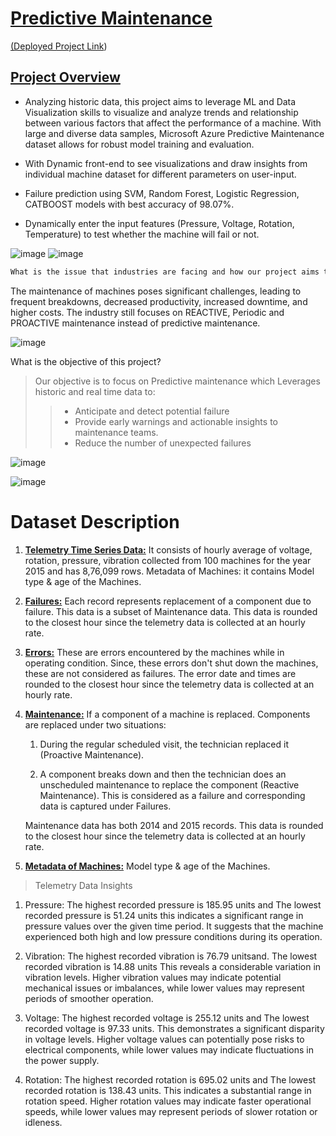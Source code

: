 <a href="#" class="button"> <h1>**Predictive Maintenance**</h1> ([Deployed Project Link](https://aadityakumra-predictivemaintenance.streamlit.app/))</a>

<u><h2>Project Overview</h2></u>

- Analyzing historic data, this project aims to leverage ML and Data Visualization skills to visualize and analyze trends and relationship between various factors that affect the performance of a machine. With large and diverse data samples, Microsoft Azure Predictive Maintenance dataset allows for robust model training and evaluation.
 
 - With Dynamic front-end to see visualizations and draw insights from individual machine dataset for different parameters on user-input.
   
 - Failure prediction using SVM, Random Forest, Logistic Regression, CATBOOST models with best accuracy of 98.07%.
   
 - Dynamically enter the input features (Pressure, Voltage, Rotation, Temperature) to test whether the machine will fail or not.

![image](https://github.com/AadityaKumra/PredictiveMaintenance/assets/72290209/540b6803-afd7-4da4-b4c9-8b1204bdff4f)
![image](https://github.com/AadityaKumra/PredictiveMaintenance/assets/72290209/da60abf4-cd0f-4e71-a559-9d69a6d93aac)


```diff 
What is the issue that industries are facing and how our project aims to provide solutions for them?
```


The maintenance of machines poses significant challenges, leading to frequent breakdowns, decreased productivity, increased downtime, and higher costs.
The industry still focuses on REACTIVE, Periodic and PROACTIVE maintenance instead of predictive maintenance. 

![image](https://github.com/AadityaKumra/PredictiveMachineLearning/assets/72290209/12210b2e-2bf3-4443-8637-c83566160c73)

What is the objective of this project?
>
>Our objective is to focus on Predictive maintenance which Leverages historic and real time data to:
>> - Anticipate and detect potential failure <br>
>> - Provide early warnings and actionable insights to maintenance teams. <br>
>> - Reduce the number of unexpected failures <br>
>

![image](https://github.com/AadityaKumra/PredictiveMachineLearning/assets/72290209/5543e955-1757-4417-b8af-9e6346fe3131)

![image](https://github.com/AadityaKumra/PredictiveMachineLearning/assets/72290209/99ca0337-6fc3-42d1-9163-4d47ee51543a)

<h1> Dataset Description </h1>

1. <u>**Telemetry Time Series Data:**</u> It consists of hourly average of voltage, rotation, pressure, vibration collected from 100 machines for the year 2015 and has 8,76,099 rows.
Metadata of Machines: it contains  Model type & age of the Machines.

2. <u>**Failures:**</u> Each record represents replacement of a component due to failure. This data is a subset of Maintenance data. This data is rounded to the closest hour since the telemetry data is collected at an hourly rate. 

3. <u>**Errors:**</u> These are errors encountered by the machines while in operating condition. Since, these errors don't shut down the machines, these are not considered as failures. The error date and times are rounded to the closest hour since the telemetry data is collected at an hourly rate. 

4.  <u>**Maintenance:**</u> If a component of a machine is replaced.  Components are replaced under two situations:

	1. During the regular scheduled visit, the technician replaced it (Proactive Maintenance). 

	2. A component breaks down and then the technician does an unscheduled maintenance to replace the component (Reactive Maintenance). This is considered as a failure and corresponding data is captured under Failures.

    Maintenance data has both 2014 and 2015 records. This data is rounded to the closest hour since the telemetry data is collected at an hourly rate. 
5. <U>**Metadata of Machines:**</U> Model type & age of the Machines.


>Telemetry Data Insights

1. Pressure: The highest recorded pressure is 185.95 units and The lowest recorded pressure is 51.24 units this indicates a significant range in pressure values over the given time period. It suggests that the machine experienced both high and low pressure conditions during its operation.

2.	Vibration: The highest recorded vibration is 76.79 unitsand. The lowest recorded vibration is 14.88 units This reveals a considerable variation in vibration levels. Higher vibration values may indicate potential mechanical issues or imbalances, while lower values may represent periods of smoother operation.
3.	Voltage: The highest recorded voltage is 255.12 units and  The lowest recorded voltage is 97.33 units. This demonstrates a significant disparity in voltage levels. Higher voltage values can potentially pose risks to electrical components, while lower values may indicate fluctuations in the power supply.

4.	Rotation: The highest recorded rotation is 695.02 units and The lowest recorded rotation is 138.43 units. This indicates a substantial range in rotation speed. Higher rotation values may indicate faster operational speeds, while lower values may represent periods of slower rotation or idleness.

